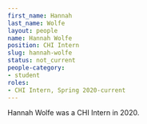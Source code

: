 ```yaml
---
first_name: Hannah
last_name: Wolfe
layout: people
name: Hannah Wolfe
position: CHI Intern
slug: hannah-wolfe
status: not_current
people-category:
- student
roles:
- CHI Intern, Spring 2020-current
---
```

Hannah Wolfe was a CHI Intern in 2020.